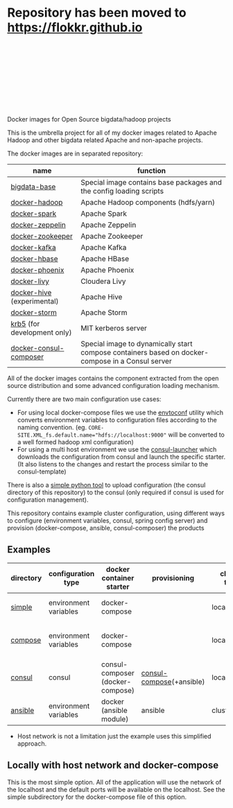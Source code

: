 # Repository has been moved to https://flokkr.github.io



<br/>
<br/>
<br/>
<br/>
<br/>
<br/>
<br/>
<br/>
<br/>

Docker images for Open Source bigdata/hadoop projects

This is the umbrella project for all of my docker images related to Apache Hadoop and other bigdata related Apache and non-apache projects.

The docker images are in separated repository:

| name                                                                     | function                                                                 |
|--------------------------------------------------------------------------|--------------------------------------------------------------------------|
| [bigdata-base](https://github.com/elek/docker-bigdata-base)              | Special image contains base packages and the config loading scripts      |    
| [docker-hadoop](https://github.com/elek/docker-hadoop)                   | Apache Hadoop components (hdfs/yarn)                                     |
| [docker-spark](https://github.com/elek/docker-spark)                     | Apache Spark                                                             |
| [docker-zeppelin](https://github.com/elek/docker-zeppelin)               | Apache Zeppelin                                                          |
| [docker-zookeeper](https://github.com/elek/docker-zookeeper)             | Apache Zookeeper                                                         |
| [docker-kafka](https://github.com/elek/docker-kafka)                     | Apache Kafka                                                             |
| [docker-hbase](https://github.com/elek/docker-hbase)                     | Apache HBase                                                             |
| [docker-phoenix](https://github.com/elek/docker-phoenix)                 | Apache Phoenix                                                           |
| [docker-livy](https://github.com/elek/docker-livy)                       | Cloudera Livy                                                            |
| [docker-hive](https://github.com/elek/docker-hive) (experimental)        | Apache Hive                                                              |
| [docker-storm](https://github.com/elek/docker-storm)                     | Apache Storm                                                             |
| [krb5](https://github.com/elek/docker-krb5) (for development only)       | MIT kerberos server                                                      |
| [docker-consul-composer](https://github.com/elek/docker-consul-composer) | Special image to dynamically start compose containers based on docker-compose in a Consul server |


All of the docker images contains the component extracted from the open source distribution and some advanced configuration loading mechanism.

Currently there are two main configuration use cases:

 * For using local docker-compose files we use the [envtoconf](https://github.com/elek/envtoconf) utility which converts environment variables to configuration files according to the naming convention. (eg. `CORE-SITE.XML_fs.default.name="hdfs://localhost:9000"` will be converted to a well formed hadoop xml configuration)
 *  For using a multi host environment we use the [consul-launcher](https://github.com/elek/consul-launcher) which downloads the configuration from consul and launch the specific starter. (It also listens to the changes and restart the process similar to the consul-template)

There is also a [simple python tool][consync] to upload configuration (the consul directory of this repository) to the consul (only required if consul is used for configuration management).

This repository contains example cluster configuration, using different ways to configure (environment variables, consul, spring config server) and provision (docker-compose, ansible, consul-composer) the products

## Examples

| directory              | configuration type    | docker container starter        | provisioning                                  | cluster type  | network (*)                    |
|------------------------|-----------------------|---------------------------------|-----------------------------------------------|---------------|--------------------------------|
| [simple][simple]       | environment variables | docker-compose                  |                                               | local         | Using host network             |
| [compose][compose]     | environment variables | docker-compose                  |                                               | local         | Using dedicated docker network |
| [consul][consulconfig] | consul                | consul-composer (docker-compose)|  [consul-compose][consulcompose](+ansible)    | local/cluster | Using host network             |
| [ansible][ansible]     | environment variables | docker (ansible module)         | ansible                                       | cluster       | Using host network             |

* Host network is not a limitation just the example uses this simplified approach.

## Locally with host network and docker-compose

This is the most simple option. All of the application will use the network of the localhost and the default ports will be available on the localhost. See the simple subdirectory for the docker-compose file of this option.

[simple]: https://github.com/elek/bigdata-docker/blob/master/simple/README.md
[compose]: https://github.com/elek/bigdata-docker/blob/master/compose/README.md
[ansible]: https://github.com/elek/bigdata-docker/blob/master/ansible/README.md
[consulconfig]: https://github.com/elek/bigdata-docker-consul/blob/master/README.md
[consulcompose]: https://github.com/elek/docker-consul-compose
[consync]: https://github.com/elek/consync
